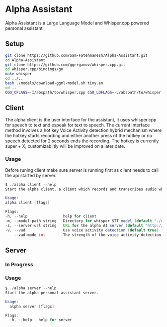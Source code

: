 # Alpha Assistant

Alpha Assistant is a Large Language Model and Whisper.cpp powered personal assistant

## Setup
```bash
git clone https://github.com/Sam-Fatehmanesh/Alpha-Assistant.git
cd Alpha-Assistant
git clone https://github.com/ggerganov/whisper.cpp.git
cd whisper.cpp/bindings/go
make whisper
cd ../..
bash ./models/download-ggml-model.sh tiny.en
cd ..
CGO_CFLAGS=-I/abspath/to/whisper.cpp CGO_LDFLAGS=-L/abspath/to/whisper.cpp go build -o alpha
```
## Client
The alpha client is the user interface for the assistant, it uses whisper.cpp for speech to text and espeak for text to speech. The current interface method involves a hot key Voice Activity detection hybrid mechanism where the hotkey starts recording and either another press of the hotkey or no speech detected for 2 seconds ends the recording. The hotkey is currently super + X, customizabiltiy will be improved on a later date.

### Usage
Before runing client make sure server is running first as client needs to call the api started by server.
```java
$ ./alpha client --help
Start the alpha client, a client which records and transcribes audio which is then sent to the alpha server.

Usage:
alpha client [flags]

Flags:
-h, --help                help for client
-m, --model-path string   Directory for whisper STT model (default "./whisper.cpp/models/ggml-tiny.en.bin")
-s, --server-url string   URL for the alpha AI server (default "http://127.0.0.1:22589")
-v, --vad                 Use voice activity detection (default true)
    --vad-mode int        The strength of the voice activity detection, from 0, most sensitive, to 3, least sensitive (default 1)
```

## Server
### In Progress

### Usage
```java
$ ./alpha server --help
Start the alpha personal assistant server.

Usage:
  alpha server [flags]

Flags:
  -h, --help   help for server
```